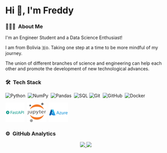 <h1>Hi 👋, I'm Freddy</h1>

### 👨🏻‍💻 &nbsp;About Me

I'm an Engineer Student and a Data Science Enthusiast!

I am from Bolivia 🇧o.
Taking one step at a time to be more mindful of my journey.

The union of different branches of science and engineering can help each other and promote the development of new technological advances.


<!---
- 🔭 I’m currently working on **AI Powered Chat Engine using 🤗 Pre-trained Transformer Models to Generate Human-like Text**
- 🌱 I’m currently learning everything about **Large Language Modeling (GPT-3/ OPT), ML, NLP & Reinforcement Learning**
- 💬 Ask me about anything if my works featured in my repositories interest you
- 📫 How to reach me: reach me via my **Email**
- 💻 Goals: Learn more technological stacks and improve my overall skills
- 🧡 I believe in **Open Source**

💡 &nbsp; I'm a researcher at  working on production of .. using . \
💻 &nbsp;I'm currently performing research in the field of multimodal detection of human be.\
🎓&nbsp;I graduated  (B.Tech, Computer Science and Engineering, Batch of 2021).\
🌱 &nbsp;I'm on track for learning more about Artificial Intelligence, and Computer Vision.\
✍️ &nbsp;In my free time, I play guitar, football and pursue writing as my hobbies.\
💬 &nbsp;Feel free to reach out to me for general consulting, or discussions on the aforementioned topics!\
✉️ &nbsp;You can email me at . I'll try to respond as soon as possible!\
📄 &nbsp;You can check my [Resume](https://drive) for more details about work experience.

<p align="center">
  <img style="float: center;" src="https://camo.githubusercontent.com/ec0df7b334d15078e980be8f26f35f1bd6f004eaa4a121db42fed361360c1817/68747470733a2f2f6d656469612e67697068792e636f6d2f6d656469612f4c6e516a7057614f4e386e68723231764e572f67697068792e676966" width="85" height="82"></br>
<span style="color:#ff6666">I love meeting and knowing new people. Lets connect and discuss ideas ~ 🤓</span></img>
</p>
-->

### 🛠 &nbsp;Tech Stack

![Python](https://img.shields.io/badge/-Python-05122A?style=flat&logo=python)&nbsp;
![NumPy](https://img.shields.io/badge/numpy%20-%23013243.svg?&style=flat&logo=numpy&logoColor=white)&nbsp;
![Pandas](https://img.shields.io/badge/pandas%20-%23150458.svg?&style=flat&logo=pandas&logoColor=white)&nbsp;
![SQL](https://img.shields.io/badge/-SQL-000000?style=flat&logo=MySQL)
![Git](https://img.shields.io/badge/-Git-05122A?style=flat&logo=git)&nbsp;
![GitHub](https://img.shields.io/badge/-GitHub-05122A?style=flat&logo=github)&nbsp;
![Docker](https://img.shields.io/badge/-Docker-000?&logo=Docker)
<!---![TensorFlow](https://img.shields.io/badge/-TensorFlow-000?&logo=TensorFlow)-->

<div>
  <img src="https://github.com/devicons/devicon/blob/master/icons/fastapi/fastapi-original-wordmark.svg" title="fast" alt="fast" width="60" height="60"/>&nbsp;
  <img src="https://github.com/devicons/devicon/blob/master/icons/jupyter/jupyter-original-wordmark.svg" title="jupyter" alt="jupyter" width="60" height="60"/>&nbsp;
  <img src="https://github.com/devicons/devicon/blob/master/icons/azure/azure-original-wordmark.svg" title="azure" alt="azure" width="60" height="60"/>&nbsp;
</div>


<!---
### 📝 **Certifications**

* Applied Machine Learning in Python@[Coursera]()
* Machine learnign A-Z@ Coursera
* Pithon for datascience @ Coursera
 -->
 
### ⚙️ &nbsp;GitHub Analytics

<p align="center">
<a href="https://github.com/freddxvill">
  <img height="170em" src="https://github-readme-stats-eight-theta.vercel.app/api?username=freddxvill&show_icons=true&count_private=true&theme=algolia&include_all_commits=true&hide_border=true&hide=contribs&bg_color=00000000"/>
  <img height="170em" src="https://github-readme-stats-eight-theta.vercel.app/api/top-langs/?username=freddxvill&layout=compact&hide_border=true&bg_color=00000000&langs_count=8&theme=algolia"/>
</a>
</p>



